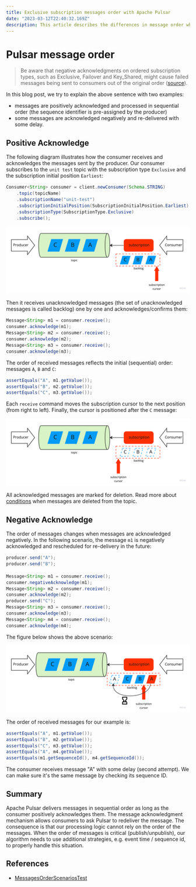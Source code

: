 ```yaml
---
title: Exclusive subscription messages order with Apache Pulsar 
date: "2023-03-12T22:40:32.169Z"
description: This article describes the differences in message order when the recipient/consumer confirms or rejects messages subscribed to with an exclusive subscription.
---
```

# Pulsar message order

> Be aware that negative acknowledgments on ordered subscription types, such as Exclusive, Failover and Key_Shared, might cause failed messages being sent to consumers out of the original order ([source](https://pulsar.apache.org/docs/2.11.x/concepts-messaging/)).

In this blog post, we try to explain the above sentence with two examples:
- messages are positively acknowledged and processed in sequential order (the sequence identifier is pre-assigned by the producer)
- some messages are acknowledged negatively and re-delivered with some delay.

## Positive Acknowledge

The following diagram illustrates how the consumer receives and acknowledges the messages sent by the producer. Our consumer subscribes to the `unit test` topic with the subscription type `Exclusive` and the subscription initial position `Earliest`:

```java
Consumer<String> consumer = client.newConsumer(Schema.STRING)
    .topic(topicName)
    .subscriptionName("unit-test")
    .subscriptionInitialPosition(SubscriptionInitialPosition.Earliest)
    .subscriptionType(SubscriptionType.Exclusive)
    .subscribe();
```

![Exclusive subscription backlog state before messages acknowledge](exclusive-subscription-acknowledge-initial.png)

Then it receives unacknowledged messages (the set of unacknowledged messages is called backlog) one by one and acknowledges/confirms them:

```java
Message<String> m1 = consumer.receive();
consumer.acknowledge(m1);
Message<String> m2 = consumer.receive();
consumer.acknowledge(m2);
Message<String> m3 = consumer.receive();
consumer.acknowledge(m3);
```

The order of received messages reflects the initial (sequential) order: messages `A`, `B` and `C`:

```java
assertEquals("A", m1.getValue());
assertEquals("B", m2.getValue());
assertEquals("C", m3.getValue());
```

Each `receive` command moves the subscription cursor to the next position (from right to left). Finally, the cursor is positioned after the `C` message:

![Exclusive subscription backlog state after messages acknowledge](exclusive-subscription-acknowledge-final.png)

All acknowledged messages are marked for deletion. Read more about [conditions](https://pulsar.apache.org/docs/2.11.x/cookbooks-retention-expiry/) when messages are deleted from the topic.

## Negative Acknowledge

The order of messages changes when messages are acknowledged negatively. In the following scenario, the message `m1` is negatively acknowledged and rescheduled for re-delivery in the future:

```java
producer.send("A");
producer.send("B");

Message<String> m1 = consumer.receive();
consumer.negativeAcknowledge(m1);
Message<String> m2 = consumer.receive();
consumer.acknowledge(m2);
producer.send("C");
Message<String> m3 = consumer.receive();
consumer.acknowledge(m3);
Message<String> m4 = consumer.receive();
consumer.acknowledge(m4);
```

The figure below shows the above scenario:

![Exclusive subscription backlog state after message negative acknowledge](exclusive-subscription-negative-acknoledge-initial.png)

The order of received messages for our example is:

```java
assertEquals("A", m1.getValue());
assertEquals("B", m2.getValue());
assertEquals("C", m3.getValue());
assertEquals("A", m4.getValue());
assertEquals(m1.getSequenceId(), m4.getSequenceId());
```

The consumer receives message "A" with some delay (second attempt). We can make sure it's the same message by checking its sequence ID.

## Summary
Apache Pulsar delivers messages in sequential order as long as the consumer positively acknowledges them. The message acknowledgment mechanism allows consumers to ask Pulsar to redeliver the message. The consequence is that our processing logic cannot rely on the order of the messages. When the order of messages is critical (publish/unpublish), our algorithm needs to use additional strategies, e.g. event time / sequence id, to properly handle this situation.

## References
- [MessagesOrderScenariosTest](https://github.com/handsonarchitects/sandbox/blob/main/pulsar/src/test/java/com/handsonarchitects/pulsar/MessagesOrderScenariosTest.java)
